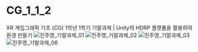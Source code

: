 # CG_1_1_2
XR 게임그래픽 기초 (CG) 1학년 1학기 기말과제 | Unity의 HDRP 플랫폼을 활용하여 환경 만들기
![진주영_기말과제_01](https://github.com/jinjooyoung/CG_1_1_2/assets/163229483/7b5a6587-d4ee-45de-97de-b9a68ceab161)
![진주영_기말과제_02](https://github.com/jinjooyoung/CG_1_1_2/assets/163229483/3b0964d1-1953-47cf-9ea4-99515ee4cd75)
![진주영_기말과제_03](https://github.com/jinjooyoung/CG_1_1_2/assets/163229483/bb29daf6-3683-4666-a8a8-aed534d26259)
![진주영_기말과제_06](https://github.com/jinjooyoung/CG_1_1_2/assets/163229483/de1b31ed-24bd-41f5-ad30-66b3b1d5f8df)
